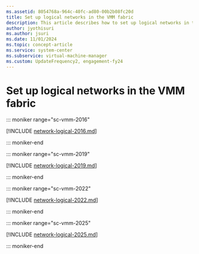 ```yaml
---
ms.assetid: 8054768a-964c-40fc-ad80-00b2b08fc20d
title: Set up logical networks in the VMM fabric
description: This article describes how to set up logical networks in the VMM fabric
author: jyothisuri
ms.author: jsuri
ms.date: 11/01/2024
ms.topic: concept-article
ms.service: system-center
ms.subservice: virtual-machine-manager
ms.custom: UpdateFrequency2, engagement-fy24
---
```


# Set up logical networks in the VMM fabric

::: moniker range="sc-vmm-2016"

[!INCLUDE [network-logical-2016.md](../includes/network-logical-2016.md)]

::: moniker-end

::: moniker range="sc-vmm-2019"

[!INCLUDE [network-logical-2019.md](../includes/network-logical-2019.md)]

::: moniker-end

::: moniker range="sc-vmm-2022"

[!INCLUDE [network-logical-2022.md](../includes/network-logical-2022.md)]

::: moniker-end

::: moniker range="sc-vmm-2025"

[!INCLUDE [network-logical-2025.md](../includes/network-logical-2025.md)]

::: moniker-end
